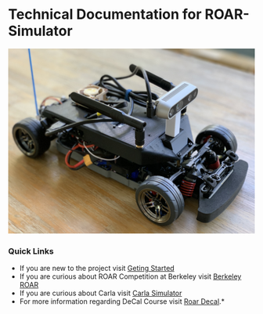 # **Technical Documentation for ROAR-Simulator**




![](images/ROAR_Car_1.jpg)

### **Quick Links**  

* If you are new to the project visit [Geting Started](quick_start.md)
* If you are curious about ROAR Competition at Berkeley visit [Berkeley ROAR](https://vivecenter.berkeley.edu/research1/roar/)
* If you are curious about Carla visit [Carla Simulator](https://carla.org)
* For more information regarding DeCal Course visit [Roar Decal](https://roar-decal.github.io/ROAR.html).*

